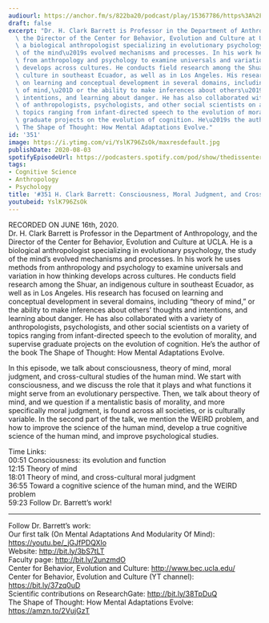 ```yaml
---
audiourl: https://anchor.fm/s/822ba20/podcast/play/15367786/https%3A%2F%2Fd3ctxlq1ktw2nl.cloudfront.net%2Fproduction%2F2020-5-18%2F83331946-44100-2-fe042138537d6.m4a
draft: false
excerpt: "Dr. H. Clark Barrett is Professor in the Department of Anthropology, and\
  \ the Director of the Center for Behavior, Evolution and Culture at UCLA. He is\
  \ a biological anthropologist specializing in evolutionary psychology, the study\
  \ of the mind\u2019s evolved mechanisms and processes. In his work he uses methods\
  \ from anthropology and psychology to examine universals and variation in how thinking\
  \ develops across cultures. He conducts field research among the Shuar, an indigenous\
  \ culture in southeast Ecuador, as well as in Los Angeles. His research has focused\
  \ on learning and conceptual development in several domains, including \u201Ctheory\
  \ of mind,\u201D or the ability to make inferences about others\u2019 thoughts and\
  \ intentions, and learning about danger. He has also collaborated with a variety\
  \ of anthropologists, psychologists, and other social scientists on a variety of\
  \ topics ranging from infant-directed speech to the evolution of morality, and supervise\
  \ graduate projects on the evolution of cognition. He\u2019s the author of the book\
  \ The Shape of Thought: How Mental Adaptations Evolve."
id: '351'
image: https://i.ytimg.com/vi/YslK796ZsOk/maxresdefault.jpg
publishDate: 2020-08-03
spotifyEpisodeUrl: https://podcasters.spotify.com/pod/show/thedissenter/episodes/351-H--Clark-Barrett-Consciousness--Moral-Judgment--and-Cross-cultural-Studies-efjg5a
tags:
- Cognitive Science
- Anthropology
- Psychology
title: '#351 H. Clark Barrett: Consciousness, Moral Judgment, and Cross-cultural Studies'
youtubeid: YslK796ZsOk
---
```

<div class="timelinks">

RECORDED ON JUNE 16th, 2020.  
Dr. H. Clark Barrett is Professor in the Department of Anthropology, and the Director of the Center for Behavior, Evolution and Culture at UCLA. He is a biological anthropologist specializing in evolutionary psychology, the study of the mind’s evolved mechanisms and processes. In his work he uses methods from anthropology and psychology to examine universals and variation in how thinking develops across cultures. He conducts field research among the Shuar, an indigenous culture in southeast Ecuador, as well as in Los Angeles. His research has focused on learning and conceptual development in several domains, including “theory of mind,” or the ability to make inferences about others’ thoughts and intentions, and learning about danger. He has also collaborated with a variety of anthropologists, psychologists, and other social scientists on a variety of topics ranging from infant-directed speech to the evolution of morality, and supervise graduate projects on the evolution of cognition. He’s the author of the book The Shape of Thought: How Mental Adaptations Evolve.

In this episode, we talk about consciousness, theory of mind, moral judgment, and cross-cultural studies of the human mind. We start with consciousness, and we discuss the role that it plays and what functions it might serve from an evolutionary perspective. Then, we talk about theory of mind, and we question if a mentalistic basis of morality, and more specifically moral judgment, is found across all societies, or is culturally variable. In the second part of the talk, we mention the WEIRD problem, and how to improve the science of the human mind, develop a true cognitive science of the human mind, and improve psychological studies.

Time Links:  
<time>00:51</time> Consciousness: its evolution and function  
<time>12:15</time> Theory of mind  
<time>18:01</time> Theory of mind, and cross-cultural moral judgment  
<time>36:55</time> Toward a cognitive science of the human mind, and the WEIRD problem  
<time>59:23</time> Follow Dr. Barrett’s work!

---

Follow Dr. Barrett’s work:  
Our first talk (On Mental Adaptations And Modularity Of Mind): https://youtu.be/_jGJfPDQXlo  
Website: http://bit.ly/3bS7tLT  
Faculty page: http://bit.ly/2unzmdO  
Center for Behavior, Evolution and Culture: http://www.bec.ucla.edu/  
Center for Behavior, Evolution and Culture (YT channel): https://bit.ly/37zq0uD  
Scientific contributions on ResearchGate: http://bit.ly/38TpDuQ  
The Shape of Thought: How Mental Adaptations Evolve: https://amzn.to/2VujGzT
</div>

